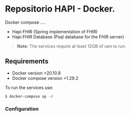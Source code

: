 # Repositorio HAPI - Docker.

Docker compose ....
 - Hapi FHIR (Spring implementation of FHIR)
 - Hapi FHIR Database (Psql database for the FHIR server)


> **Note**:
> The services require at least 12GB of ram to run.

## Requirements

- Docker version >20.10.8 
- Docker compose version >1.29.2


To run the services use: 

```bash
$ docker-compose up -d
```

### Configuration

